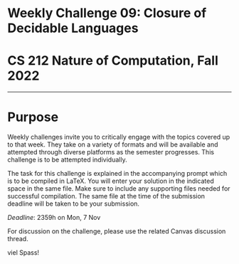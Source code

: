 # Weekly Challenge 09: Closure of Decidable Languages
# CS 212 Nature of Computation, Fall 2022
***

# Purpose

Weekly challenges invite you to critically engage with the topics covered up to that week. They take on a variety of formats and will be available and attempted through diverse platforms as the semester progresses. This challenge is to be attempted individually.

The task for this challenge is explained in the accompanying prompt which is to be compiled in LaTeX. You will enter your solution in the indicated space in the same file. Make sure to include any supporting files needed for successful compilation. The same file at the time of the submission deadline will be taken to be your submission.

_Deadline_: 2359h on Mon, 7 Nov

For discussion on the challenge, please use the related Canvas discussion thread.

viel Spass!
